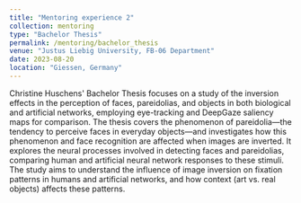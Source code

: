 ```yaml
---
title: "Mentoring experience 2"
collection: mentoring
type: "Bachelor Thesis"
permalink: /mentoring/bachelor_thesis
venue: "Justus Liebig University, FB-06 Department"
date: 2023-08-20
location: "Giessen, Germany"
---
```


Christine Huschens' Bachelor Thesis focuses on a study of the inversion effects in the perception of faces, pareidolias, and objects in both biological and artificial networks, employing eye-tracking and DeepGaze saliency maps for comparison. The thesis covers the phenomenon of pareidolia—the tendency to perceive faces in everyday objects—and investigates how this phenomenon and face recognition are affected when images are inverted. It explores the neural processes involved in detecting faces and pareidolias, comparing human and artificial neural network responses to these stimuli. The study aims to understand the influence of image inversion on fixation patterns in humans and artificial networks, and how context (art vs. real objects) affects these patterns.